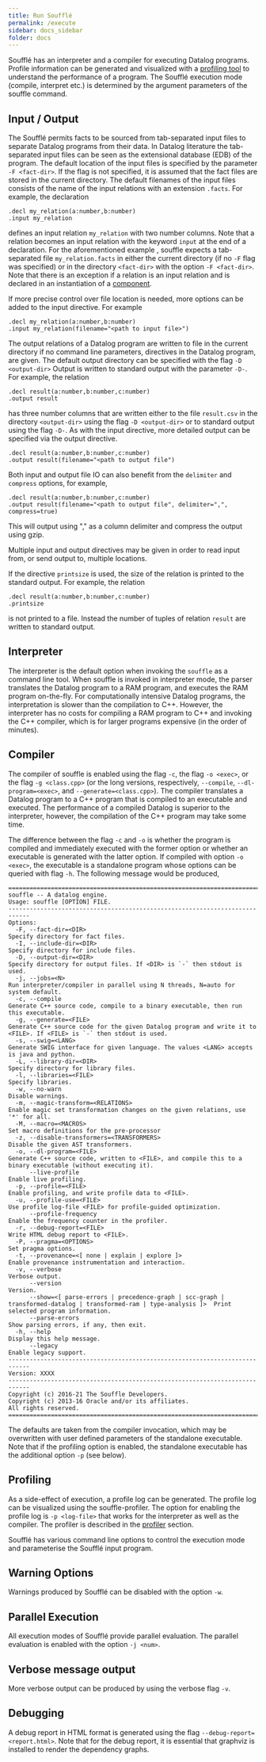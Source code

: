 ```yaml
---
title: Run Soufflé
permalink: /execute
sidebar: docs_sidebar
folder: docs
---
```

Soufflé has an interpreter and a compiler for executing Datalog programs. Profile information can be generated and visualized with a [profiling tool](profiler) to understand the performance of a program. The Soufflé execution mode (compile, interpret etc.) is determined by the argument parameters of the souffle command. 

## Input / Output
The Soufflé permits facts to be sourced from tab-separated input files to separate Datalog programs from their data. In Datalog literature the tab-separated input files can be seen as the extensional database (EDB) of the program. The default location of the input files is specified by the parameter ```-F <fact-dir>```. If the flag is not specified, it is assumed that the fact files are stored in the current directory. The default filenames of the input files consists of the name of the input relations with an extension ```.facts```. For example, the declaration 
```
.decl my_relation(a:number,b:number)
.input my_relation
```
defines an input relation ```my_relation``` with two number columns. Note that a relation becomes an input relation with the keyword ```input``` at the end of a declaration.  For the aforementioned example , souffle expects a tab-separated file ```my_relation.facts``` in either the current directory (if no ```-F``` flag was specified) or in the directory ```<fact-dir>``` with the option ```-F <fact-dir>```. Note that there is an exception if a relation is an input relation and is declared in an instantiation of a [component](components). 

If more precise control over file location is needed, more options can be added to the input directive. For example
```
.decl my_relation(a:number,b:number)
.input my_relation(filename="<path to input file>")
```
The output relations of a Datalog program are written to file in the current directory if no command line parameters, directives in the Datalog program, are given. The default output directory can be specified with the flag ```-D <output-dir>``` Output is written to standard output with the parameter ```-D-```. For example, the relation  
```
.decl result(a:number,b:number,c:number)
.output result
```
has three number columns that are written either to the file ```result.csv``` in the directory ```<output-dir>``` using the flag ```-D <output-dir>```  or to standard output using the flag ```-D-```. As with the input directive, more detailed output can be specified via the output directive.
```
.decl result(a:number,b:number,c:number)
.output result(filename="<path to output file")
```

Both input and output file IO can also benefit from the `delimiter` and `compress` options, for example,
```
.decl result(a:number,b:number,c:number)
.output result(filename="<path to output file", delimiter=",", compress=true)
```
This will output using "," as a column delimiter and compress the output using gzip.

Multiple input and output directives may be given in order to read input from, or send output to, multiple locations.

If the directive ```printsize``` is used, the size of the relation is printed to the standard output.
For example, the relation  
```
.decl result(a:number,b:number,c:number)
.printsize
```
is not printed to a file. Instead the number of tuples of relation ```result``` are written to standard output. 

## Interpreter

The interpreter is the default option when invoking the ```souffle``` as a command line tool. When souffle is invoked in interpreter mode, the parser translates the Datalog program to a RAM program, and executes the RAM program on-the-fly. For computationally intensive Datalog programs, the interpretation is slower than the compilation to C++. However, the interpreter has no costs for compiling a RAM program to C++ and invoking the C++ compiler, which is for larger programs expensive (in the order of minutes). 

## Compiler 

The compiler of souffle is enabled using the flag ```-c```, the flag ```-o <exec>```, or the flag ```-g <class.cpp>``` (or the long versions, respectively, ```--compile```, ```--dl-program=<exec>```, and ```--generate=<class.cpp>```). The compiler translates a Datalog program to a C++ program that is compiled to an executable and executed. The performance of a compiled Datalog is superior to the interpreter, however, the compilation of the C++ program may take some time. 

The difference between the flag ```-c``` and ```-o``` is whether the program is compiled and immediately executed with the former option or whether an executable is generated with the latter option. If compiled with option ```-o <exec>```, the executable is a standalone program whose options can be queried with flag ```-h```. The following message would be produced,

```
============================================================================
souffle -- A datalog engine.
Usage: souffle [OPTION] FILE.
----------------------------------------------------------------------------
Options:
  -F, --fact-dir=<DIR>                                                                                                  Specify directory for fact files.
  -I, --include-dir=<DIR>                                                                                               Specify directory for include files.
  -D, --output-dir=<DIR>                                                                                                Specify directory for output files. If <DIR> is `-` then stdout is used.
  -j, --jobs=<N>                                                                                                        Run interpreter/compiler in parallel using N threads, N=auto for system default.
  -c, --compile                                                                                                         Generate C++ source code, compile to a binary executable, then run this executable.
  -g, --generate=<FILE>                                                                                                 Generate C++ source code for the given Datalog program and write it to <FILE>. If <FILE> is `-` then stdout is used.
  -s, --swig=<LANG>                                                                                                     Generate SWIG interface for given language. The values <LANG> accepts is java and python. 
  -L, --library-dir=<DIR>                                                                                               Specify directory for library files.
  -l, --libraries=<FILE>                                                                                                Specify libraries.
  -w, --no-warn                                                                                                         Disable warnings.
  -m, --magic-transform=<RELATIONS>                                                                                     Enable magic set transformation changes on the given relations, use '*' for all.
  -M, --macro=<MACROS>                                                                                                  Set macro definitions for the pre-processor
  -z, --disable-transformers=<TRANSFORMERS>                                                                             Disable the given AST transformers.
  -o, --dl-program=<FILE>                                                                                               Generate C++ source code, written to <FILE>, and compile this to a binary executable (without executing it).
      --live-profile                                                                                                    Enable live profiling.
  -p, --profile=<FILE>                                                                                                  Enable profiling, and write profile data to <FILE>.
  -u, --profile-use=<FILE>                                                                                              Use profile log-file <FILE> for profile-guided optimization.
      --profile-frequency                                                                                               Enable the frequency counter in the profiler.
  -r, --debug-report=<FILE>                                                                                             Write HTML debug report to <FILE>.
  -P, --pragma=<OPTIONS>                                                                                                Set pragma options.
  -t, --provenance=<[ none | explain | explore ]>                                                                       Enable provenance instrumentation and interaction.
  -v, --verbose                                                                                                         Verbose output.
      --version                                                                                                         Version.
      --show=<[ parse-errors | precedence-graph | scc-graph | transformed-datalog | transformed-ram | type-analysis ]>  Print selected program information.
      --parse-errors                                                                                                    Show parsing errors, if any, then exit.
  -h, --help                                                                                                            Display this help message.
      --legacy                                                                                                          Enable legacy support.
----------------------------------------------------------------------------
Version: XXXX
----------------------------------------------------------------------------
Copyright (c) 2016-21 The Souffle Developers.
Copyright (c) 2013-16 Oracle and/or its affiliates.
All rights reserved.
============================================================================
```

The defaults are taken from the compiler invocation, which may be overwritten with user defined parameters of the standalone executable. 
Note that if the profiling option is enabled, the standalone executable has the additional option ```-p``` (see below). 
 
## Profiling 
As a side-effect of execution, a profile log can be generated. The profile log can be visualized using the souffle-profiler. The option for enabling the profile log is ```-p <log-file>``` that works for the interpreter as well as the compiler. The profiler is described in the [profiler](profiler) section. 

Soufflé has various command line options to control the execution mode and parameterise the Soufflé input program.

## Warning Options

Warnings produced by Soufflé can be disabled with the option ```-w```.

## Parallel Execution

All execution modes of Soufflé provide parallel evaluation. The parallel evaluation is enabled with the option ```-j <num>```. 

## Verbose message output
More verbose output can be produced by using the verbose flag ```-v```. 

## Debugging 
A debug report in HTML format is generated using the flag ```--debug-report=<report.html>```. Note that for the debug report, it is essential that graphviz is installed to render the dependency graphs. 
